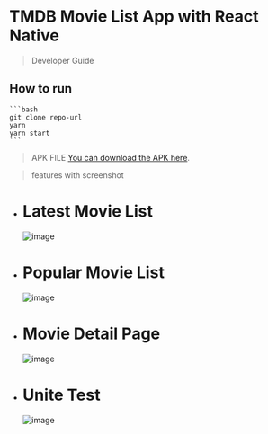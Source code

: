 # TMDB Movie List App with React Native

> Developer Guide

## How to run

    ```bash
    git clone repo-url
    yarn
    yarn start
    ```

> APK FILE
> [You can download the APK here](https://www.example.com/your-apk-file.apk).

> features with screenshot

-   # Latest Movie List

    ![image](screenshot/latest.png)

-   # Popular Movie List

    ![image](screenshot/popular.png)

-   # Movie Detail Page

    ![image](screenshot/details.png)

-   # Unite Test

    ![image](screenshot/test.png)
